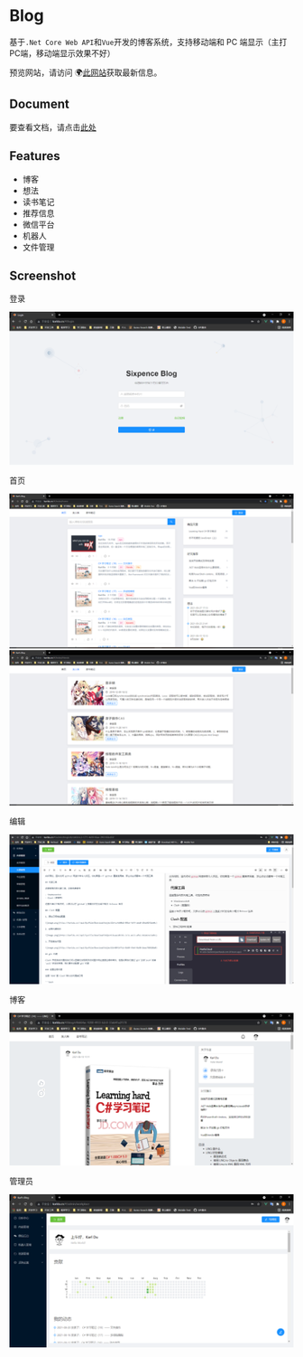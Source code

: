 # Blog

基于`.Net Core Web API`和`Vue`开发的博客系统，支持移动端和 PC 端显示（主打PC端，移动端显示效果不好）

预览网站，请访问 🌍[此网站](http://www.karldu.cn/)获取最新信息。

## Document

要查看文档，请点击[此处](https://karl-du.gitbook.io/sixpence-blog/)

## Features

+ 博客
+ 想法
+ 读书笔记
+ 推荐信息
+ 微信平台
+ 机器人
+ 文件管理

## Screenshot

登录

![Image](https://raw.githubusercontent.com/CarlDuFromChina/library/main/blog/blog_login.png)

首页

![Image](https://raw.githubusercontent.com/CarlDuFromChina/library/main/blog/blog_index.png)
![Image](https://raw.githubusercontent.com/CarlDuFromChina/library/main/blog/blog_index2.pgn.png)

编辑

![Image](https://raw.githubusercontent.com/CarlDuFromChina/library/main/blog/blog_edit.png)

博客

![Image](https://raw.githubusercontent.com/CarlDuFromChina/library/main/blog/blog_read.png)

管理员

![Image](https://raw.githubusercontent.com/CarlDuFromChina/library/main/blog/blog_admin.png)
